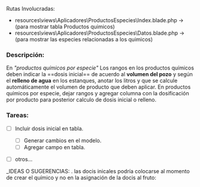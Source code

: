 Rutas Involucradas:
- resources\views\Aplicadores\ProductosEspecies\Index.blade.php -> (para mostrar tabla Productos quimicos)
- resources\views\Aplicadores\ProductosEspecies\Datos.blade.php -> (para mostrar las especies relacionadas a los quimicos)
### Descripción:
En *"productos químicos por especie"* Los rangos en los productos químicos deben indicar la ==dosis inicial== de acuerdo al **volumen del pozo** y según el **relleno de agua** en los estanques, anotar los litros y que se calcule automáticamente el volumen de producto que deben aplicar. En productos químicos por especie, dejar rangos y agregar columna con la dosificación por producto para posterior calculo de dosis inicial o relleno.

### Tareas:

- [ ] Incluir dosis inicial en tabla.
	- [ ] Generar cambios en el modelo.
	- [ ] Agregar campo en tabla. 
- [ ] otros...








_IDEAS O SUGERENCIAS:
	. las docis inicales podría  colocarse al momento de crear el químico y no en la asignación de la docis al fruto: 

